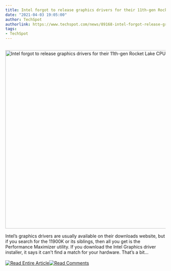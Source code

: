 ```yaml
---
title: Intel forgot to release graphics drivers for their 11th-gen Rocket Lake CPUs
date: "2021-04-03 19:05:00"
author: TechSpot
authorlink: https://www.techspot.com/news/89168-intel-forgot-release-graphics-drivers-their-11th-gen.html
tags:
- TechSpot
---
```

<a href="https://www.techspot.com/news/89168-intel-forgot-release-graphics-drivers-their-11th-gen.html" target="_blank"><img src="https://static.techspot.com/images2/news/ts3_thumbs/2021/04/2021-04-03-ts3_thumbs-770.jpg" width="800" height="560" style="padding: 15px 0" title="Intel forgot to release graphics drivers for their 11th-gen Rocket Lake CPUs" /></a><br />Intel’s graphics drivers are usually available on their downloads website, but if you search for the 11900K or its siblings, then all you get is the Performance Maximizer utility. If you download the Intel Graphics driver installer, it says it can't find a match for your hardware. That’s a bit...<br /><br /><a href="https://www.techspot.com/news/89168-intel-forgot-release-graphics-drivers-their-11th-gen.html"><img src="https://static.techspot.com/images/rss/rss_buttons_01.png" border="0" alt="Read Entire Article" /></a><a href="https://www.techspot.com/news/89168-intel-forgot-release-graphics-drivers-their-11th-gen.html#comments"><img src="https://static.techspot.com/images/rss/rss_buttons_02.png" border="0" alt="Read Comments" /></a><br /><br />